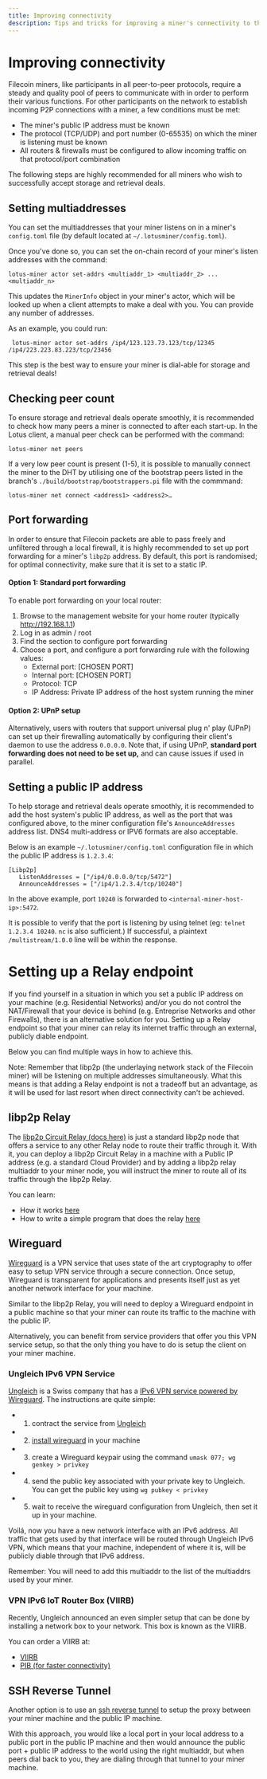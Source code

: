 ```yaml
---
title: Improving connectivity
description: Tips and tricks for improving a miner's connectivity to the Filecoin network.
---
```


# Improving connectivity

Filecoin miners, like participants in all peer-to-peer protocols, require a steady and quality pool of peers to communicate with in order to perform their various functions. For other participants on the network to establish incoming P2P connections with a miner, a few conditions must be met:

* The miner's public IP address must be known
* The protocol (TCP/UDP) and port number (0-65535) on which the miner is listening must be known 
* All routers & firewalls must be configured to allow incoming traffic on that protocol/port combination

The following steps are highly recommended for all miners who wish to successfully accept storage and retrieval deals.

## Setting multiaddresses

You can set the multiaddresses that your miner listens on in a miner's `config.toml` file (by default located at `~/.lotusminer/config.toml`). 

Once you've done so, you can set the on-chain record of your miner's listen addresses with the command:
 
 ```
 lotus-miner actor set-addrs <multiaddr_1> <multiaddr_2> ... <multiaddr_n>
```

This updates the `MinerInfo` object in your miner's actor, which will be looked up when a client attempts to make a deal with you. You can provide any number of addresses.

As an example, you could run:

```
 lotus-miner actor set-addrs /ip4/123.123.73.123/tcp/12345 /ip4/223.223.83.223/tcp/23456 
```

This step is the best way to ensure your miner is dial-able for storage and retrieval deals!

## Checking peer count

To ensure storage and retrieval deals operate smoothly, it is recommended to check how many peers a miner is connected to after each start-up. In the Lotus client, a manual peer check can be performed with the command:

```
lotus-miner net peers
``` 

If a very low peer count is present (1-5), it is possible to manually connect the miner to the DHT by utilising one of the bootstrap peers listed in the branch's `./build/bootstrap/bootstrappers.pi` file with the commmand:

```
lotus-miner net connect <address1> <address2>…
```

## Port forwarding

In order to ensure that Filecoin packets are able to pass freely and unfiltered through a local firewall, it is highly recommended to set up port forwarding for a miner's `libp2p` address. By default, this port is randomised; for optimal connectivity, make sure that it is set to a static IP. 

#### Option 1: Standard port forwarding

To enable port forwarding on your local router:

1. Browse to the management website for your home router (typically http://192.168.1.1)
2. Log in as admin / root
3. Find the section to configure port forwarding
4. Choose a port, and configure a port forwarding rule with the following values:
    * External port: [CHOSEN PORT]
    * Internal port: [CHOSEN PORT]
    * Protocol: TCP
    * IP Address: Private IP address of the host system running the miner

#### Option 2: UPnP setup

Alternatively, users with routers that support universal plug n' play (UPnP) can set up their firewalling automatically by configuring their client's daemon to use the address `0.0.0.0`. Note that, if using UPnP, **standard port forwarding does not need to be set up,** and can cause issues if used in parallel.  

## Setting a public IP address

To help storage and retrieval deals operate smoothly, it is recommended to add the host system's public IP address, as well as the port that was configured above, to the miner configuration file's `AnnounceAddresses` address list. DNS4 multi-address or IPV6 formats are also acceptable.

Below is an example `~/.lotusminer/config.toml` configuration file in which the public IP address is `1.2.3.4`:

```
[Libp2p]
   ListenAddresses = ["/ip4/0.0.0.0/tcp/5472"]
   AnnounceAddresses = ["/ip4/1.2.3.4/tcp/10240"]
```
In the above example, port `10240` is forwarded to `<internal-miner-host-ip>:5472`.

It is possible to verify that the port is listening by using telnet (eg: `telnet 1.2.3.4 10240`. `nc` is also sufficient.) If successful, a plaintext `/multistream/1.0.0` line will be within the response.

# Setting up a Relay endpoint

If you find yourself in a situation in which you set a public IP address on your machine (e.g. Residential Networks) and/or you do not control the NAT/Firewall that your device is behind (e.g. Entreprise Networks and other Firewalls), there is an alternative solution for you. Setting up a Relay endpoint so that your miner can relay its internet traffic through an external, publicly diable endpoint.

Below you can find multiple ways in how to achieve this.

Note: Remember that libp2p (the underlaying network stack of the Filecoin miner) will be listening on multiple addresses simultaneously. What this means is that adding a Relay endpoint is not a tradeoff but an advantage, as it will be used for last resort when direct connectivity can't be achieved.

## libp2p Relay

The [libp2p Circuit Relay (docs here)](https://docs.libp2p.io/concepts/circuit-relay/) is just a standard libp2p node that offers a service to any other Relay node to route their traffic through it. With it, you can deploy a libp2p Circuit Relay in a machine with a Public IP address (e.g. a standard Cloud Provider) and by adding a libp2p relay multiaddr to your miner node, you will instruct the miner to route all of its traffic through the libp2p Relay.

You can learn:
- How it works [here](https://docs.libp2p.io/concepts/circuit-relay)
- How to write a simple program that does the relay [here](https://github.com/libp2p/go-libp2p-examples/blob/master/relay/main.go)

## Wireguard

[Wireguard](https://www.wireguard.com) is a VPN service that uses state of the art cryptography to offer easy to setup VPN service through a secure connection. Once setup, Wireguard is transparent for applications and presents itself just as yet another network interface for your machine.

Similar to the libp2p Relay, you will need to deploy a Wireguard endpoint in a public machine so that your miner can route its traffic to the machine with the public IP.

Alternatively, you can benefit from service providers that offer you this VPN service setup, so that the only thing you have to do is setup the client on your miner machine.

### Ungleich IPv6 VPN Service

[Ungleich](https://ungleich.ch) is a Swiss company that has a [IPv6 VPN service powered by Wireguard](https://ungleich.ch/ipv6/vpn/). The instructions are quite simple:

- 1. contract the service from [Ungleich](https://ungleich.ch)
- 2. [install wireguard](https://www.wireguard.com/install) in your machine
- 3. create a Wireguard keypair using the command `umask 077; wg genkey > privkey`
- 4. send the public key associated with your private key to Ungleich. You can get the public key using `wg pubkey < privkey`
- 5. wait to receive the wireguard configuration from Ungleich, then set it up in your machine.

Voilá, now you have a new network interface with an IPv6 address. All traffic that gets used by that interface will be routed through Ungleich IPv6 VPN, which means that your machine, independent of where it is, will be publicly diable through that IPv6 address. 

Remember: You will need to add this multiaddr to the list of the multiaddrs used by your miner.

### VPN IPv6 IoT Router Box (VIIRB)

Recently, Ungleich announced an even simpler setup that can be done by installing a network box to your network. This box is known as the VIIRB.

You can order a VIIRB at:

- [VIIRB](https://ungleich.ch/u/products/viirb-ipv6-box/)
- [PIB (for faster connectivity)](https://ungleich.ch/u/products/pro-ipv6-box/)

## SSH Reverse Tunnel

Another option is to use an [ssh reverse tunnel](https://www.howtogeek.com/428413/what-is-reverse-ssh-tunneling-and-how-to-use-it) to setup the proxy between your miner machine and the public IP machine.

With this approach, you would like a local port in your local address to a public port in the public IP machine and then would announce the public port + public IP address to the world using the right multiaddr, but when peers dial back to you, they are dialing through that tunnel to your miner machine.